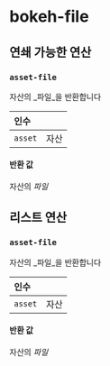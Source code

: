 
# bokeh-file

## 연쇄 가능한 연산
<h3 id="asset-file"><code>asset-file</code></h3>

자산의 _파일_을 반환합니다

| 인수 |  |
| :--- | :--- |
| `asset` | 자산 |

#### 반환 값
자산의 _파일_

## 리스트 연산
<h3 id="asset-file"><code>asset-file</code></h3>

자산의 _파일_을 반환합니다

| 인수 |  |
| :--- | :--- |
| `asset` | 자산 |

#### 반환 값
자산의 _파일_